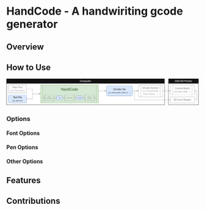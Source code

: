 # HandCode - A handwiriting gcode generator

## Overview

## How to Use

![](doc/process.png)

### Options

#### Font Options

#### Pen Options

#### Other Options

## Features

## Contributions